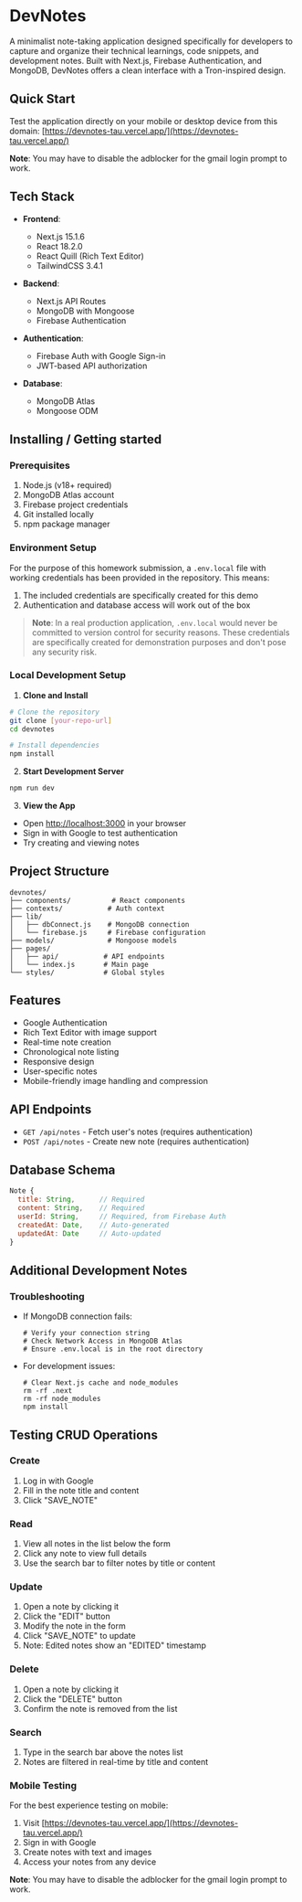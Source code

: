 # DevNotes

A minimalist note-taking application designed specifically for developers to capture and organize their technical learnings, code snippets, and development notes. Built with Next.js, Firebase Authentication, and MongoDB, DevNotes offers a clean interface with a Tron-inspired design.

## Quick Start
Test the application directly on your mobile or desktop device from this domain:
[https://devnotes-tau.vercel.app/](https://devnotes-tau.vercel.app/)

 **Note**: You may have to disable the adblocker for the gmail login prompt to work. 

## Tech Stack

- **Frontend**: 
  - Next.js 15.1.6
  - React 18.2.0
  - React Quill (Rich Text Editor)
  - TailwindCSS 3.4.1

- **Backend**: 
  - Next.js API Routes
  - MongoDB with Mongoose
  - Firebase Authentication

- **Authentication**:
  - Firebase Auth with Google Sign-in
  - JWT-based API authorization

- **Database**:
  - MongoDB Atlas
  - Mongoose ODM

## Installing / Getting started

### Prerequisites
1. Node.js (v18+ required)
2. MongoDB Atlas account
3. Firebase project credentials
4. Git installed locally
5. npm package manager

### Environment Setup

For the purpose of this homework submission, a `.env.local` file with working credentials has been provided in the repository. This means:

1. The included credentials are specifically created for this demo
2. Authentication and database access will work out of the box

> **Note**: In a real production application, `.env.local` would never be committed to version control for security reasons. These credentials are specifically created for demonstration purposes and don't pose any security risk.

### Local Development Setup

1. **Clone and Install**
```bash
# Clone the repository
git clone [your-repo-url]
cd devnotes

# Install dependencies
npm install
```

2. **Start Development Server**
```bash
npm run dev
```

3. **View the App**
- Open [http://localhost:3000](http://localhost:3000) in your browser
- Sign in with Google to test authentication
- Try creating and viewing notes

## Project Structure
```
devnotes/
├── components/          # React components
├── contexts/           # Auth context
├── lib/               
│   ├── dbConnect.js    # MongoDB connection
│   └── firebase.js     # Firebase configuration
├── models/             # Mongoose models
├── pages/
│   ├── api/           # API endpoints
│   └── index.js       # Main page
└── styles/            # Global styles
```

## Features
- Google Authentication
- Rich Text Editor with image support
- Real-time note creation
- Chronological note listing
- Responsive design
- User-specific notes
- Mobile-friendly image handling and compression

## API Endpoints
- `GET /api/notes` - Fetch user's notes (requires authentication)
- `POST /api/notes` - Create new note (requires authentication)

## Database Schema
```javascript
Note {
  title: String,      // Required
  content: String,    // Required
  userId: String,     // Required, from Firebase Auth
  createdAt: Date,    // Auto-generated
  updatedAt: Date     // Auto-updated
}
```

## Additional Development Notes

### Troubleshooting
- If MongoDB connection fails:
  ```shell
  # Verify your connection string
  # Check Network Access in MongoDB Atlas
  # Ensure .env.local is in the root directory
  ```

- For development issues:
  ```shell
  # Clear Next.js cache and node_modules
  rm -rf .next
  rm -rf node_modules
  npm install
  ```

## Testing CRUD Operations

### Create
1. Log in with Google
2. Fill in the note title and content
3. Click "SAVE_NOTE"

### Read
1. View all notes in the list below the form
2. Click any note to view full details
3. Use the search bar to filter notes by title or content

### Update
1. Open a note by clicking it
2. Click the "EDIT" button
3. Modify the note in the form
4. Click "SAVE_NOTE" to update
5. Note: Edited notes show an "EDITED" timestamp

### Delete
1. Open a note by clicking it
2. Click the "DELETE" button
3. Confirm the note is removed from the list

### Search
1. Type in the search bar above the notes list
2. Notes are filtered in real-time by title and content

### Mobile Testing
For the best experience testing on mobile:
1. Visit [https://devnotes-tau.vercel.app/](https://devnotes-tau.vercel.app/)
2. Sign in with Google
3. Create notes with text and images
4. Access your notes from any device

**Note**: You may have to disable the adblocker for the gmail login prompt to work. 